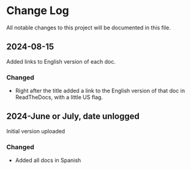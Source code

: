 # Change Log
All notable changes to this project will be documented in this file.


## 2024-08-15

Added links to English version of each doc.

### Changed

- Right after the title added a link to the English version of that doc in ReadTheDocs, with a little US flag.


## 2024-June or July, date unlogged

Initial version uploaded

### Changed

- Added all docs in Spanish